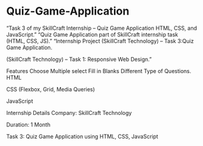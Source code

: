 # Quiz-Game-Application
“Task 3 of my SkillCraft Internship – Quiz Game Application HTML, CSS, and JavaScript.”  “Quiz Game Application part of SkillCraft internship task (HTML, CSS, JS).”  “Internship Project (SkillCraft Technology) – Task 3:Quiz Game Application.

(SkillCraft Technology) – Task 1: Responsive Web Design.”

Features
Choose Multiple select
Fill in Blanks
Different Type of Questions.
HTML

CSS (Flexbox, Grid, Media Queries)

JavaScript

Internship Details
Company: SkillCraft Technology

Duration: 1 Month

Task 3: Quiz Game Application  using HTML, CSS, JavaScript

